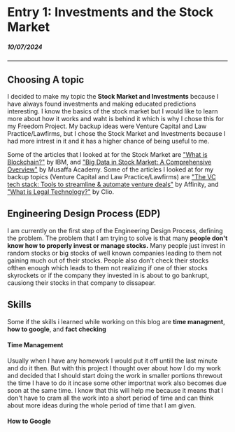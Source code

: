 # Entry 1: Investments and the Stock Market
##### 10/07/2024
---
## Choosing A topic
I decided to make my topic the **Stock Market and Investments** because I have always found investments and making educated predictions interesting. I know the basics of the stock market but I would like to learn more about how it works and waht is behind it which is why I chose this for my Freedom Project. My backup ideas were Venture Capital and Law Practice/Lawfirms, but I chose the Stock Market and Investments because I had more intrest in it and it has a higher chance of being useful to me.  

Some of the articles that I looked at for the Stock Market are ["What is Blockchain?"](https://www.ibm.com/topics/blockchain) by IBM, and ["Big Data in Stock Market: A Comprehensive Overview"](https://academy.musaffa.com/big-data-in-the-stock-market/#:~:text=Big%20data%20facilitates%20improved%20risk,risks%20and%20market%20volatility%20patterns.) by Musaffa Academy. Some of the articles I looked at for my backup topics (Venture Capital and Law Practice/Lawfirms) are ["The VC tech stack: Tools to streamline & automate venture deals"](https://www.affinity.co/guides/the-vc-tech-stack-tools-to-streamline-automate-venture-deals#:~:text=Download%20guide-,What%20is%20a%20venture%20capital%20tech%20stack%3F,stages%20of%20the%20dealmaking%20process.) by Affinity, and ["What is Legal Technology?"](https://www.clio.com/resources/legal-technology/what-is-legal-technology/) by Clio.

## Engineering Design Process (EDP)
I am currently on the first step of the Engineering Design Process, defining the problem. The problem that I am trying to solve is that many **people don't know how to properly invest or manage stocks.** Many people just invest in random stocks or big stocks of well known companies leading to them not gaining much out of their stocks. People also don't check their stocks ofthen enough which leads to them not realizing if one of thier stocks skyrockets or if the company they invested in is about to go bankrupt, causiong their stocks in that company to dissapear.

## Skills
Some if the skills i learned while working on this blog are **time managment**, **how to google**, and **fact checking**

#### Time Management
Usually when I have any homework I would put it off untill the last minute and do it then. But with this project I thought over about how I do my work and decided that I should start doing the work in smaller portions threwout the time I have to do it incase some other importnat work also becomes due soon at the same time. I know that this will help me because it means that I don't have to cram all the work into a short period of time and can think about more ideas during the whole period of time that I am given.

#### How to Google
